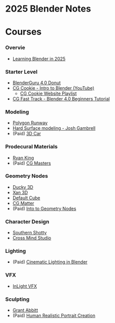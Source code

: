 # 2025 Blender Notes

# Courses

### Overvie

- [Learning Blender in 2025](https://youtu.be/tK848ib0BBw?si=fYxn_fLd33LsvZ7g)

### Starter Level

- [BlenderGuru 4.0 Donut](https://youtube.com/playlist?list=PLjEaoINr3zgEPv5y--4MKpciLaoQYZB1Z&si=mXiuobUnYisXxzhv) 
- [CG Cookie - Intro to Blender (YouTube)](https://youtube.com/playlist?list=PL3GeP3YLZn5hhfaGRSmRia0OwPPMfJu0V&si=tx9Ph7X_rfNoWEBz)
  - [CG Cookie Website Playlist](https://cgcookie.com/courses/blender-basics-an-introduction-to-blender-4-x)
- [CG Fast Track - Blender 4.0 Beginners Tutorial](https://youtube.com/playlist?list=PL8eKBkZzqDiV2xca_7QVNdG8LGBfZBCkI&si=HeFH7KHvq-O_EAo0)

### Modeling

- [Polygon Runway](https://www.youtube.com/@polygonrunway)
- [Hard Surface modeling - Josh Gambrell](https://www.youtube.com/@JoshGambrell)
- (Paid) [3D Car](https://blendermarket.com/products/3d-cars-inside-and-out-in-blender)

### Prodecural Materials

- [Ryan King](https://www.youtube.com/@RyanKingArt/featured)
- (Paid) [CG Masters](https://blendermarket.com/products/master-procedural-texturing-in-blender)

### Geometry Nodes

- [Ducky 3D](https://www.youtube.com/@TheDucky3D)
- [Xan 3D](https://www.youtube.com/@Xan3D)
- [Default Cube](https://www.youtube.com/@DefaultCube)
- [CG Matter](https://www.youtube.com/@CGMatter)
- (Paid) [Into to Geometry Nodes](https://blendermarket.com/products/intro-to-geometry-nodes)

### Character Design

- [Southern Shotty](https://www.youtube.com/@SouthernShotty)
- [Cross Mind Studio](https://www.youtube.com/@CrossMindStudio)

### Lighting

- (Paid) [Cinematic Lighting in Blender](https://blendermarket.com/products/cinematic-lighting-in-blender)

### VFX 

- [InLight VFX](https://www.youtube.com/@InLightVFX)

### Sculpting

- [Grant Abbitt](https://www.youtube.com/@grabbitt)
- (Paid) [Human Realistic Portrait Creation](https://blendermarket.com/products/human-realistic-portrait-creation-with-blender)









